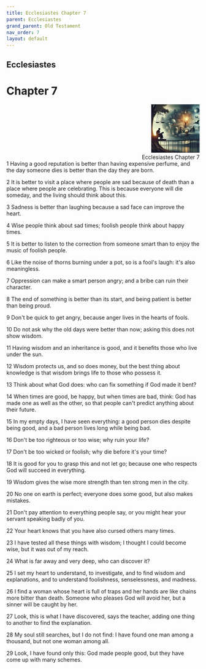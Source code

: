 ```yaml
---
title: Ecclesiastes Chapter 7
parent: Ecclesiastes
grand_parent: Old Testament
nav_order: 7
layout: default
---
```


## Ecclesiastes

# Chapter 7

<div style="clear: both; text-align: right;">
    <img src="/assets/Image/Ecclesiastes/500/7.jpg" alt="Ecclesiastes Chapter 7" class="chapter-image" style="max-width: 25%; height: auto;"/>
    <figcaption style="font-size: 14px;">Ecclesiastes Chapter 7</figcaption>
</div>
1 Having a good reputation is better than having expensive perfume, and the day someone dies is better than the day they are born.

2 It is better to visit a place where people are sad because of death than a place where people are celebrating. This is because everyone will die someday, and the living should think about this.

3 Sadness is better than laughing because a sad face can improve the heart.

4 Wise people think about sad times; foolish people think about happy times.

5 It is better to listen to the correction from someone smart than to enjoy the music of foolish people.

6 Like the noise of thorns burning under a pot, so is a fool's laugh: it's also meaningless.

7 Oppression can make a smart person angry; and a bribe can ruin their character.

8 The end of something is better than its start, and being patient is better than being proud.

9 Don't be quick to get angry, because anger lives in the hearts of fools.

10 Do not ask why the old days were better than now; asking this does not show wisdom.

11 Having wisdom and an inheritance is good, and it benefits those who live under the sun.

12 Wisdom protects us, and so does money, but the best thing about knowledge is that wisdom brings life to those who possess it.

13 Think about what God does: who can fix something if God made it bent?

14 When times are good, be happy, but when times are bad, think: God has made one as well as the other, so that people can't predict anything about their future.

15 In my empty days, I have seen everything: a good person dies despite being good, and a bad person lives long while being bad.

16 Don't be too righteous or too wise; why ruin your life?

17 Don't be too wicked or foolish; why die before it's your time?

18 It is good for you to grasp this and not let go; because one who respects God will succeed in everything.

19 Wisdom gives the wise more strength than ten strong men in the city.

20 No one on earth is perfect; everyone does some good, but also makes mistakes.

21 Don't pay attention to everything people say, or you might hear your servant speaking badly of you.

22 Your heart knows that you have also cursed others many times.

23 I have tested all these things with wisdom; I thought I could become wise, but it was out of my reach.

24 What is far away and very deep, who can discover it?

25 I set my heart to understand, to investigate, and to find wisdom and explanations, and to understand foolishness, senselessness, and madness.

26 I find a woman whose heart is full of traps and her hands are like chains more bitter than death. Someone who pleases God will avoid her, but a sinner will be caught by her.

27 Look, this is what I have discovered, says the teacher, adding one thing to another to find the explanation.

28 My soul still searches, but I do not find: I have found one man among a thousand, but not one woman among all.

29 Look, I have found only this: God made people good, but they have come up with many schemes.


